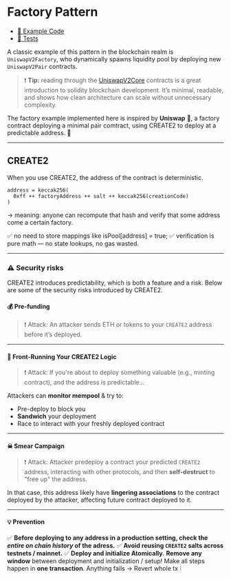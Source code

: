 # Factory Pattern

- [📄 Example Code](./Factory.sol)
- [💚 Tests](../../test/Factory.t.sol)

A classic example of this pattern in the blockchain realm is `UniswapV2Factory`, who dynamically spawns liquidity pool by deploying new `UniswapV2Pair` contracts.

> ❗ **Tip:** reading through the [UniswapV2Core](https://github.com/Uniswap/v2-core) contracts is a great introduction to solidity blockchain development. It’s minimal, readable, and shows how clean architecture can scale without unnecessary complexity.

The factory example implemented here is inspired by **Uniswap** 🦄, a factory contract deploying a minimal pair comtract, using CREATE2 to deploy at a predictable address. 🚀

---

## CREATE2

When you use CREATE2, the address of the contract is deterministic.

```solidity
address = keccak256(
  0xff ++ factoryAddress ++ salt ++ keccak256(creationCode)
)
```

→ meaning: anyone can recompute that hash and verify that some address come a certain factory.

✅ no need to store mappings like isPool[address] = true;
✅ verification is pure math — no state lookups, no gas wasted.

---

### ⚠️ Security risks

CREATE2 introduces predictability, which is both a feature and a risk. Below are some of the security risks introduced by CREATE2.

#### 💰 Pre-funding

> ❗ Attack: An attacker sends ETH or tokens to your `CREATE2` address before it’s deployed.

---

#### 🥪 Front-Running Your CREATE2 Logic

> ❗ Attack: If you're about to deploy something valuable (e.g., minting contract), and the address is predictable...

Attackers can **monitor mempool** & try to:

- Pre-deploy to block you
- **Sandwich** your deployment
- Race to interact with your freshly deployed contract

---

#### ☠ Smear Campaign

> ❗ Attack: Attacker predeploy a contract your predicted `CREATE2` address, interacting with other protocols, and then **self-destruct** to "free up" the address.

In that case, this address likely have **lingering associations** to the contract deployed by the attacker, affecting future contract deployed to it.

---

#### 💡 Prevention

✅ **Before deploying to any address in a production setting, check the _entire on chain history_ of the adress.**
✅ **Avoid reusing `CREATE2` salts across testnets / mainnet.**
✅ **Deploy and initialize Atomically.**
**Remove any window** between deployment and initialization / setup! Make all steps happen in **one transaction**. Anything fails &rarr; Revert whole tx ❕
